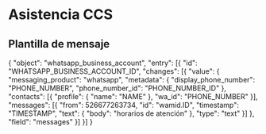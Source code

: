 # Asistencia CCS

## Plantilla de mensaje
{
  "object": "whatsapp_business_account",
  "entry": [{
      "id": "WHATSAPP_BUSINESS_ACCOUNT_ID",
      "changes": [{
          "value": {
              "messaging_product": "whatsapp",
              "metadata": {
                  "display_phone_number": "PHONE_NUMBER",
                  "phone_number_id": "PHONE_NUMBER_ID"
              },
              "contacts": [{
                  "profile": {
                    "name": "NAME"
                  },
                  "wa_id": "PHONE_NUMBER"
                }],
              "messages": [{
                  "from": 526677263734,
                  "id": "wamid.ID",
                  "timestamp": "TIMESTAMP",
                  "text": {
                    "body": "horarios de atención"
                  },
                  "type": "text"
                }]
          },
          "field": "messages"
        }]
  }]
}
